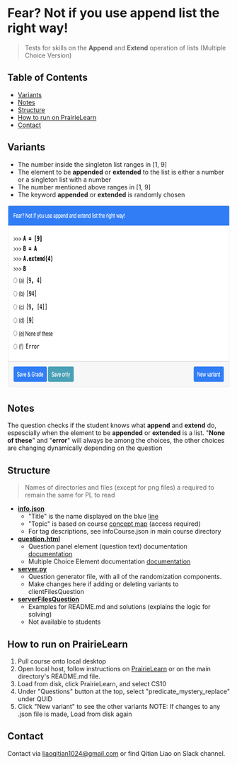 # Fear? Not if you use append list the right way!
> Tests for skills on the **Append** and **Extend** operation of lists (Multiple Choice Version) 

## Table of Contents
- [Variants](#variants)
- [Notes](#Notes)
- [Structure](#structure)
- [How to run on PrairieLearn](#how-to-run-on-prairielearn)
- [Contact](#Contact)
​
## Variants
- The number inside the singleton list ranges in [1, 9]
- The element to be **appended** or **extended** to the list is either a number or a singleton list with a number 
- The number mentioned above ranges in [1, 9]
- The keyword **appended** or **extended** is randomly chosen

<img src="serverFilesQuestion/demo.png"
width="800" height="415"/>

## Notes
The question checks if the student knows what **append** and **extend** do, espescially when the element to be **appended** or **extended** is a list. "**None of these**" and "**error**" will always be among the choices, the other choices are changing dynamically depending on the question

## Structure
> Names of directories and files (except for png files) a required to remain the same for PL to read
​
- [**info.json**](info.json)
  - "Title" is the name displayed on the blue [line](#part-1)
  - "Topic" is based on course [concept map](https://docs.google.com/document/d/1B4QBVE2CvoQNXok986j8sVsMYb9662Nd8bFI9nIIj4g/edit) (access required)
  - For tag descriptions, see infoCourse.json in main course directory
​
- [**question.html**](question.html)
  - Question panel element (question text) documentation [documentation](https://prairielearn.readthedocs.io/en/latest/elements/#pl-question-panel-element)
  - Multiple Choice Element documentation [documentation](https://prairielearn.readthedocs.io/en/latest/elements/#pl-multiple-choice-element)
​
- [**server.py**](server.py)
  - Question generator file, with all of the randomization components.
  - Make changes here if adding or deleting variants to clientFilesQuestion
​
- [**serverFilesQuestion**](serverFilesQuestion)
  - Examples for README.md and solutions (explains the logic for solving)
  - Not available to students

## How to run on PrairieLearn
1. Pull course onto local desktop
2. Open local host, follow instructions on [PrairieLearn](https://prairielearn.readthedocs.io/en/latest/installing/) or on the main directory's README.md file.
3. Load from disk, click PrairieLearn, and select CS10
4. Under "Questions" button at the top, select "predicate_mystery_replace" under QUID
5. Click "New variant" to see the other variants 
NOTE: If changes to any .json file is made, Load from disk again
​

## Contact
Contact via liaoqitian1024@gmail.com or find Qitian Liao on Slack channel. 
